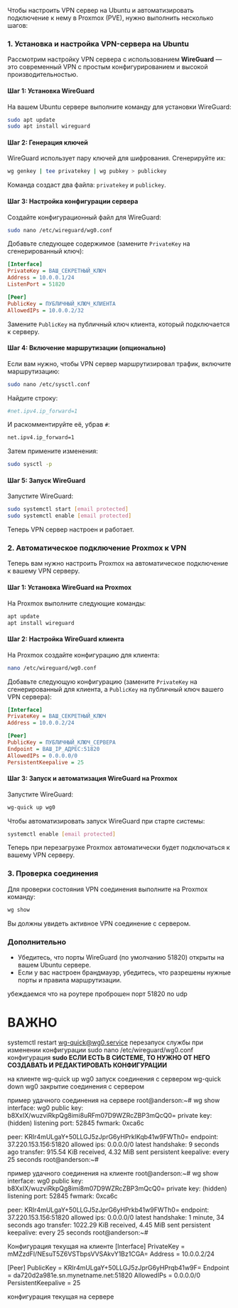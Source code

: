 Чтобы настроить VPN сервер на Ubuntu и автоматизировать подключение к нему в Proxmox (PVE), нужно выполнить несколько шагов:

### 1. Установка и настройка VPN-сервера на Ubuntu
Рассмотрим настройку VPN сервера с использованием **WireGuard** — это современный VPN с простым конфигурированием и высокой производительностью.

#### Шаг 1: Установка WireGuard
На вашем Ubuntu сервере выполните команду для установки WireGuard:

```bash
sudo apt update
sudo apt install wireguard
```

#### Шаг 2: Генерация ключей
WireGuard использует пару ключей для шифрования. Сгенерируйте их:

```bash
wg genkey | tee privatekey | wg pubkey > publickey
```

Команда создаст два файла: `privatekey` и `publickey`.

#### Шаг 3: Настройка конфигурации сервера
Создайте конфигурационный файл для WireGuard:

```bash
sudo nano /etc/wireguard/wg0.conf
```

Добавьте следующее содержимое (замените `PrivateKey` на сгенерированный ключ):

```ini
[Interface]
PrivateKey = ВАШ_СЕКРЕТНЫЙ_КЛЮЧ
Address = 10.0.0.1/24
ListenPort = 51820

[Peer]
PublicKey = ПУБЛИЧНЫЙ_КЛЮЧ_КЛИЕНТА
AllowedIPs = 10.0.0.2/32
```

Замените `PublicKey` на публичный ключ клиента, который подключается к серверу.

#### Шаг 4: Включение маршрутизации (опционально)
Если вам нужно, чтобы VPN сервер маршрутизировал трафик, включите маршрутизацию:

```bash
sudo nano /etc/sysctl.conf
```

Найдите строку:

```bash
#net.ipv4.ip_forward=1
```

И раскомментируйте её, убрав `#`:

```bash
net.ipv4.ip_forward=1
```

Затем примените изменения:

```bash
sudo sysctl -p
```

#### Шаг 5: Запуск WireGuard
Запустите WireGuard:

```bash
sudo systemctl start [email protected]
sudo systemctl enable [email protected]
```

Теперь VPN сервер настроен и работает.

### 2. Автоматическое подключение Proxmox к VPN

Теперь вам нужно настроить Proxmox на автоматическое подключение к вашему VPN серверу.

#### Шаг 1: Установка WireGuard на Proxmox
На Proxmox выполните следующие команды:

```bash
apt update
apt install wireguard
```

#### Шаг 2: Настройка WireGuard клиента
На Proxmox создайте конфигурацию для клиента:

```bash
nano /etc/wireguard/wg0.conf
```

Добавьте следующую конфигурацию (замените `PrivateKey` на сгенерированный для клиента, а `PublicKey` на публичный ключ вашего VPN сервера):

```ini
[Interface]
PrivateKey = ВАШ_СЕКРЕТНЫЙ_КЛЮЧ
Address = 10.0.0.2/24

[Peer]
PublicKey = ПУБЛИЧНЫЙ_КЛЮЧ_СЕРВЕРА
Endpoint = ВАШ_IP_АДРЕС:51820
AllowedIPs = 0.0.0.0/0
PersistentKeepalive = 25
```

#### Шаг 3: Запуск и автоматизация WireGuard на Proxmox
Запустите WireGuard:

```bash
wg-quick up wg0
```

Чтобы автоматизировать запуск WireGuard при старте системы:

```bash
systemctl enable [email protected]
```

Теперь при перезагрузке Proxmox автоматически будет подключаться к вашему VPN серверу.

### 3. Проверка соединения
Для проверки состояния VPN соединения выполните на Proxmox команду:

```bash
wg show
```

Вы должны увидеть активное VPN соединение с сервером.

### Дополнительно
- Убедитесь, что порты WireGuard (по умолчанию 51820) открыты на вашем Ubuntu сервере.
- Если у вас настроен брандмауэр, убедитесь, что разрешены нужные порты и правила маршрутизации.

убеждаемся что на роутере проброшен порт 51820 по udp

# ВАЖНО
systemctl restart wg-quick@wg0.service перезапуск службы при изменении конфигурации
sudo nano /etc/wireguard/wg0.conf конфигурация **sudo ЕСЛИ ЕСТЬ В СИСТЕМЕ, ТО НУЖНО ОТ НЕГО СОЗДАВАТЬ И РЕДАКТИРОВАТЬ КОНФИГУРАЦИИ**

на клиенте 
wg-quick up wg0  запуск соединения с сервером 
wg-quick down wg0  закрытие соединения с сервером 

пример удачного соединения на сервере
root@anderson:~# wg show
interface: wg0
  public key: b8XxIX/wuzviRkpQg8imi8uRFm07D9WZRcZBP3mQcQ0=
  private key: (hidden)
  listening port: 52845
  fwmark: 0xca6c

peer: KRIr4mULgaY+50LLGJ5zJprG6yHPrklKqb41w9FWTh0=
  endpoint: 37.220.153.156:51820
  allowed ips: 0.0.0.0/0
  latest handshake: 9 seconds ago
  transfer: 915.54 KiB received, 4.32 MiB sent
  persistent keepalive: every 25 seconds
root@anderson:~# 

пример удачного соединения на клиенте
root@anderson:~# wg show
interface: wg0
  public key: b8XxIX/wuzviRkpQg8imi8m07D9WZRcZBP3mQcQ0=
  private key: (hidden)
  listening port: 52845
  fwmark: 0xca6c

peer: KRIr4mULgaY+50LLGJ5zJprG6yHPrkb41w9FWTh0=
  endpoint: 37.220.153.156:51820
  allowed ips: 0.0.0.0/0
  latest handshake: 1 minute, 34 seconds ago
  transfer: 1022.29 KiB received, 4.45 MiB sent
  persistent keepalive: every 25 seconds
root@anderson:~# 

Конфигурация текущая на клиенте
[Interface]
PrivateKey = mMZzdFI/NEsuT5Z6VSTbpsVVSAkvY1Bz1CGA=
Address = 10.0.0.2/24

[Peer]
PublicKey = KRIr4mULgaY+50LLGJ5zJprG6yHPrqb41w9F=
Endpoint = da720d2a981e.sn.mynetname.net:51820
AllowedIPs = 0.0.0.0/0
PersistentKeepalive = 25

конфигурация текущая на сервере